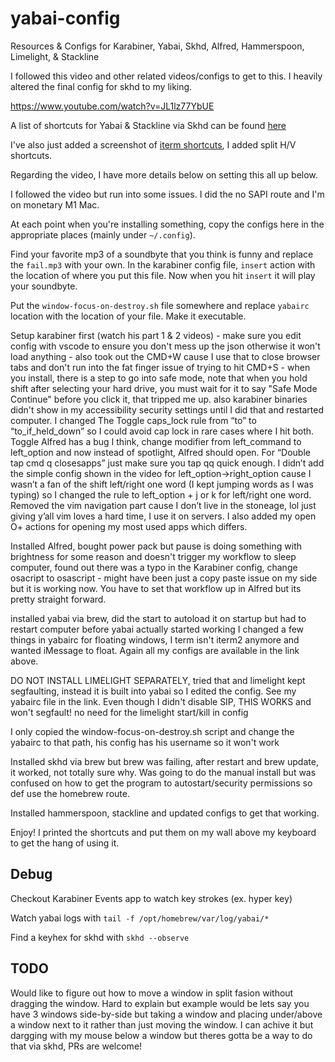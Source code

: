 # yabai-config
Resources &amp; Configs for Karabiner, Yabai, Skhd, Alfred, Hammerspoon, Limelight, &amp; Stackline

I followed this video and other related videos/configs to get to this. I heavily altered the final config for skhd to my liking.

https://www.youtube.com/watch?v=JL1lz77YbUE

A list of shortcuts for Yabai & Stackline via Skhd can be found [here](SHORTCUTS.md)

I've also just added a screenshot of [iterm shortcuts](iterm-shortcuts.png), I added split H/V shortcuts.

Regarding the video, I have more details below on setting this all up below.

I followed the video but run into some issues. I did the no SAPI route and I'm on monetary M1 Mac.

At each point when you're installing something, copy the configs here in the appropriate places (mainly under `~/.config`).

Find your favorite mp3 of a soundbyte that you think is funny and replace the `fail.mp3` with your own. In the karabiner config file, `insert` action with the location of where you put this file. Now when you hit `insert` it will play your soundbyte.

Put the `window-focus-on-destroy.sh` file somewhere and replace `yabairc` location with the location of your file. Make it executable.

Setup karabiner first (watch his part 1 & 2 videos) - make sure you edit config with vscode to ensure you don't mess up the json otherwise it won't load anything - also took out the CMD+W cause I use that to close browser tabs and don't run into the fat finger issue of trying to hit CMD+S - when you install, there is a step to go into safe mode, note that when you hold shift after selecting your hard drive, you must wait for it to say "Safe Mode Continue" before you click it, that tripped me up. also karabiner binaries didn't show in my accessibility security settings until I did that and restarted computer. I changed The Toggle caps_lock rule from “to” to “to_if_held_down” so I could avoid cap lock in rare cases where I hit both. Toggle Alfred has a bug I think, change modifier from left_command to left_option and now instead of spotlight, Alfred should open. For “Double tap cmd q closesapps” just make sure you tap qq quick enough. I didn’t add the simple config shown in the video for left_option->right_option cause I wasn’t a fan of the shift left/right one word (I kept jumping words as I was typing) so I changed the rule to left_option + j or k for left/right one word. Removed the vim navigation part cause I don’t live in the stoneage, lol just giving y’all vim loves a hard time, I use it on servers. I also added my open O+ actions for opening my most used apps which differs. 

Installed Alfred, bought power pack but pause is doing something with brightness for some reason and doesn't trigger my workflow to sleep computer, found out there was a typo in the Karabiner config, change osacript to osascript - might have been just a copy paste issue on my side but it is working now. You have to set that workflow up in Alfred but its pretty straight forward.

installed yabai via brew, did the start to autoload it on startup but had to restart computer before yabai actually started working
I changed a few things in yabairc for floating windows, I term isn't iterm2 anymore and wanted iMessage to float. Again all my configs are available in the link above.

DO NOT INSTALL LIMELIGHT SEPARATELY, tried that and limelight kept segfaulting, instead it is built into yabai so I edited the config. See my yabairc file in the link. Even though I didn't disable SIP, THIS WORKS and won't segfault! no need for the limelight start/kill in config

I only copied the window-focus-on-destroy.sh script and change the yabairc to that path, his config has his username so it won't work

Installed skhd via brew but brew was failing, after restart and brew update, it worked, not totally sure why. Was going to do the manual install but was confused on how to get the program to autostart/security permissions so def use the homebrew route.

Installed hammerspoon, stackline and updated configs to get that working.

Enjoy! I printed the shortcuts and put them on my wall above my keyboard to get the hang of using it.

## Debug

Checkout Karabiner Events app to watch key strokes (ex. hyper key)

Watch yabai logs with `tail -f /opt/homebrew/var/log/yabai/*`

Find a keyhex for skhd with `skhd --observe`

## TODO
Would like to figure out how to move a window in split fasion without dragging the window. Hard to explain but example would be lets say you have 3 windows side-by-side but taking a window and placing under/above a window next to it rather than just moving the window. I can achive it but dargging with my mouse below a window but theres gotta be a way to do that via skhd, PRs are welcome!
